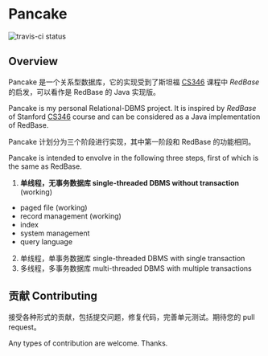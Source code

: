 # Pancake

![travis-ci status](https://travis-ci.org/nettee/pancake.svg?branch=master)

## Overview

Pancake 是一个关系型数据库，它的实现受到了斯坦福 [CS346][cs346] 课程中 _RedBase_ 的启发，可以看作是 RedBase 的 Java 实现版。

Pancake is my personal Relational-DBMS project. It is inspired by _RedBase_ of Stanford [CS346][cs346] course and can be considered as a Java implementation of RedBase.

[cs346]: https://web.stanford.edu/class/cs346/2015/

Pancake 计划分为三个阶段进行实现，其中第一阶段和 RedBase 的功能相同。

Pancake is intended to envolve in the following three steps, first of which is the same as RedBase.

1. **单线程，无事务数据库 single-threaded DBMS without transaction** (working)
  + paged file (working)
  + record management (working)
  + index
  + system management
  + query language
2. 单线程，单事务数据库 single-threaded DBMS with single transaction
3. 多线程，多事务数据库 multi-threaded DBMS with multiple transactions

## 贡献 Contributing

接受各种形式的贡献，包括提交问题，修复代码，完善单元测试。期待您的 pull request。

Any types of contribution are welcome. Thanks.
